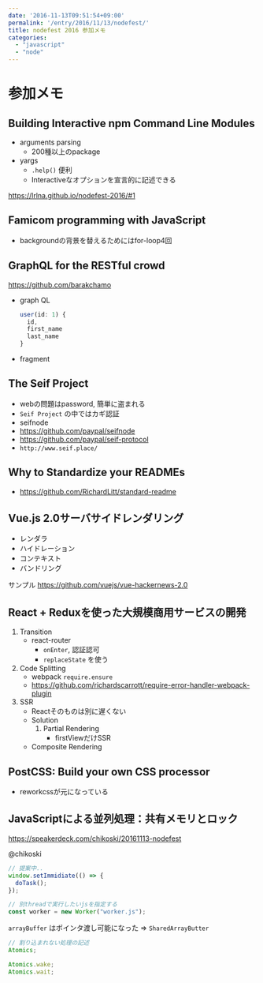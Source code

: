 ```yaml
---
date: '2016-11-13T09:51:54+09:00'
permalink: '/entry/2016/11/13/nodefest/'
title: nodefest 2016 参加メモ
categories:
  - "javascript"
  - "node"
---
```


# 参加メモ

## Building Interactive npm Command Line Modules

* arguments parsing
  * 200種以上のpackage
* yargs
  * `.help()` 便利
  * Interactiveなオプションを宣言的に記述できる

<https://lrlna.github.io/nodefest-2016/#1>

## Famicom programming with JavaScript

* backgroundの背景を替えるためにはfor-loop4回

## GraphQL for the RESTful crowd

<https://github.com/barakchamo>

* graph QL
  ```js
  user(id: 1) {
    id,
    first_name
    last_name
  }
  ```
* fragment

## The Seif Project

* webの問題はpassword, 簡単に盗まれる
* `Seif Project` の中ではカギ認証
* seifnode
* <https://github.com/paypal/seifnode>
* <https://github.com/paypal/seif-protocol>
* `http://www.seif.place/`

## Why to Standardize your READMEs

* <https://github.com/RichardLitt/standard-readme>

## Vue.js 2.0サーバサイドレンダリング

* レンダラ
* ハイドレーション
* コンテキスト
* バンドリング

サンプル <https://github.com/vuejs/vue-hackernews-2.0>

## React + Reduxを使った大規模商用サービスの開発

1. Transition
   * react-router
     * `onEnter`, 認証認可
     * `replaceState` を使う
1. Code Splitting
   * webpack `require.ensure`
   * <https://github.com/richardscarrott/require-error-handler-webpack-plugin>
1. SSR
   * Reactそのものは別に遅くない
   * Solution
     1. Partial Rendering
        * firstViewだけSSR
   * Composite Rendering

## PostCSS: Build your own CSS processor

* reworkcssが元になっている

## JavaScriptによる並列処理：共有メモリとロック

<https://speakerdeck.com/chikoski/20161113-nodefest>

@chikoski

```js
// 提案中..
window.setImmidiate(() => {
  doTask();
});
```

```js
// 別threadで実行したいjsを指定する
const worker = new Worker("worker.js");
```

`arrayBuffer` はポインタ渡し可能になった => `SharedArrayButter`

```js
// 割り込まれない処理の記述
Atomics;
```

```js
Atomics.wake;
Atomics.wait;
```
